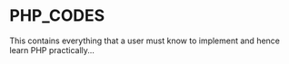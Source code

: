 # PHP_CODES
This contains everything that a user must know to implement and hence learn PHP practically...
